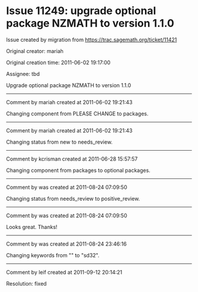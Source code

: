 # Issue 11249: upgrade optional package NZMATH to version 1.1.0

Issue created by migration from https://trac.sagemath.org/ticket/11421

Original creator: mariah

Original creation time: 2011-06-02 19:17:00

Assignee: tbd

Upgrade optional package NZMATH to version 1.1.0


---

Comment by mariah created at 2011-06-02 19:21:43

Changing component from PLEASE CHANGE to packages.


---

Comment by mariah created at 2011-06-02 19:21:43

Changing status from new to needs_review.


---

Comment by kcrisman created at 2011-06-28 15:57:57

Changing component from packages to optional packages.


---

Comment by was created at 2011-08-24 07:09:50

Changing status from needs_review to positive_review.


---

Comment by was created at 2011-08-24 07:09:50

Looks great.  Thanks!


---

Comment by was created at 2011-08-24 23:46:16

Changing keywords from "" to "sd32".


---

Comment by leif created at 2011-09-12 20:14:21

Resolution: fixed
